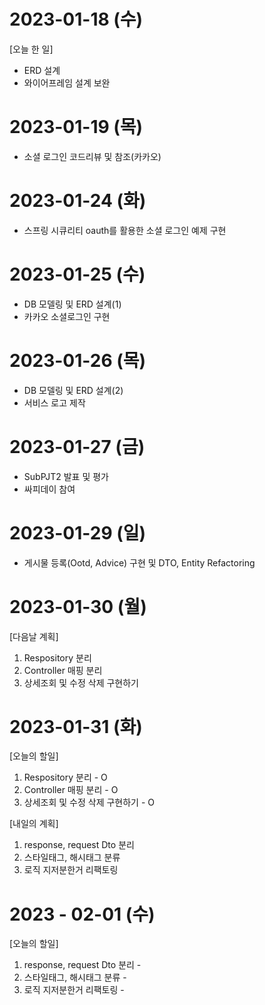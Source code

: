# 2023-01-18 (수)

[오늘 한 일]

- ERD 설계
- 와이어프레임 설계 보완

# 2023-01-19 (목)

- 소셜 로그인 코드리뷰 및 참조(카카오)

# 2023-01-24 (화)

- 스프링 시큐리티 oauth를 활용한 소셜 로그인 예제 구현

# 2023-01-25 (수)

- DB 모델링 및 ERD 설계(1)
- 카카오 소셜로그인 구현

# 2023-01-26 (목)

- DB 모델링 및 ERD 설계(2)
- 서비스 로고 제작

# 2023-01-27 (금)

- SubPJT2 발표 및 평가
- 싸피데이 참여

# 2023-01-29 (일)

- 게시물 등록(Ootd, Advice) 구현 및 DTO, Entity Refactoring

# 2023-01-30 (월)

[다음날 계획]

1. Respository 분리
2. Controller 매핑 분리
3. 상세조회 및 수정 삭제 구현하기

# 2023-01-31 (화)

[오늘의 할일]

1. Respository 분리 - O
2. Controller 매핑 분리 - O
3. 상세조회 및 수정 삭제 구현하기 - O

[내일의 계획]

1. response, request Dto 분리
2. 스타일태그, 해시태그 분류
3. 로직 지저분한거 리팩토링

# 2023 - 02-01 (수)

[오늘의 할일]

1. response, request Dto 분리 -
2. 스타일태그, 해시태그 분류 -
3. 로직 지저분한거 리팩토링 -